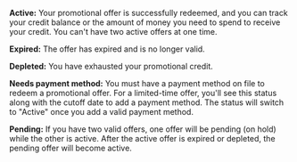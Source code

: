 **Active:** Your promotional offer is successfully redeemed, and you can track your credit balance or the amount of money you need to spend to receive your credit. You can't have two active offers at one time.

**Expired:** The offer has expired and is no longer valid.

**Depleted:** You have exhausted your promotional credit.

**Needs payment method:** You must have a payment method on file to redeem a promotional offer. For a limited-time offer, you'll see this status along with the cutoff date to add a payment method. The status will switch to "Active" once you add a valid payment method.

**Pending:** If you have two valid offers, one offer will be pending (on hold) while the other is active. After the active offer is expired or depleted, the pending offer will become active.


